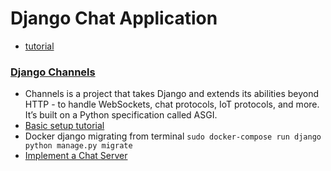 # Django Chat Application
 - [tutorial](https://www.youtube.com/watch?v=Wv5jlmJs2sU&list=PLLRM7ROnmA9EnQmnfTgUzCfzbbnc-oEbZ)

### [Django Channels](https://channels.readthedocs.io/en/stable/)
 - Channels is a project that takes Django and extends its abilities beyond HTTP - to handle WebSockets, chat protocols, IoT protocols, and more. It’s built on a Python specification called ASGI.
 - [Basic setup tutorial](https://channels.readthedocs.io/en/stable/tutorial/part_1.html)
 - Docker django migrating from terminal `sudo docker-compose run django python manage.py migrate`
 - [Implement a Chat Server](https://channels.readthedocs.io/en/stable/tutorial/part_2.html)